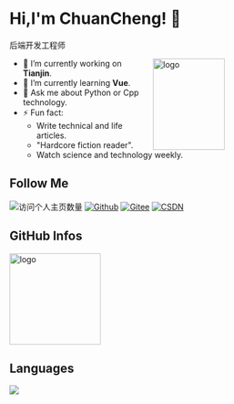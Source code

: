 <!--
**duktig666/duktig666** is a ✨ _special_ ✨ repository because its `README.md` (this file) appears on your GitHub profile.

Here are some ideas to get you started:

- 🔭 I’m currently working on ...
- 🌱 I’m currently learning ...
- 👯 I’m looking to collaborate on ...
- 🤔 I’m looking for help with ...
- 💬 Ask me about ...
- 📫 How to reach me: ...
- 😄 Pronouns: ...
- ⚡ Fun fact: ...

-->



# Hi,I'm ChuanCheng! 👋
后端开发工程师

<img src="https://github-readme-stats.vercel.app/api?username=loadingscc&show_icons=true&theme=vue" alt="logo" height="160" align="right" width="50%" />

- 🔭 I’m currently working on **Tianjin**.
- 🌱 I’m currently learning **Vue**.
- 💬 Ask me about Python or Cpp technology.
- ⚡ Fun fact: 
  - Write technical and life articles.
  - "Hardcore fiction reader".
  - Watch science and technology weekly.

## Follow Me
![访问个人主页数量](https://komarev.com/ghpvc/?username=loadingscc&color=green)
[![Github](https://img.shields.io/github/followers/loadingscc?label=Github&style=social)](https://github.com/loadingscc)
[![Gitee](https://img.shields.io/badge/-码云-EA4335?style=flat-square&logo=Gitee&logoColor=white)](https://gitee.com/orange_too_fat)
[![CSDN](https://img.shields.io/badge/-CSDN-c14438?style=flat-square&logo=C&logoColor=white)](https://blog.csdn.net/weixin_50153843?spm=1000.2115.3001.5343)

## GitHub Infos
<img src="https://github-profile-trophy.vercel.app/?username=loadingscc&theme=flat&column=7" alt="logo" height="160" align="center" style="margin: auto;" />

## Languages
<a href="https://github.com/loadingscc">
  <img src="https://github-readme-stats.vercel.app/api/top-langs/?username=loadingscc&theme=vue" />
</a>
